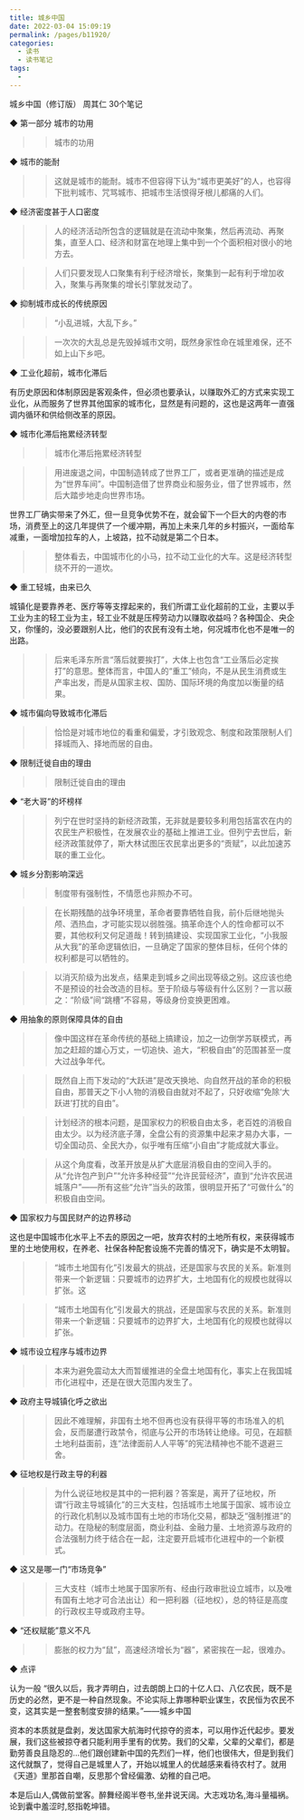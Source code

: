 ```yaml
---
title: 城乡中国
date: 2022-03-04 15:09:19
permalink: /pages/b11920/
categories:
  - 读书
  - 读书笔记
tags:
  - 
---
```

城乡中国（修订版）
周其仁
30个笔记


◆ 第一部分 城市的功用

>> 城市的功用


◆ 城市的能耐

>> 这就是城市的能耐。城市不但容得下认为“城市更美好”的人，也容得下批判城市、咒骂城市、把城市生活恨得牙根儿都痛的人们。


◆ 经济密度甚于人口密度

>> 人的经济活动所包含的逻辑就是在流动中聚集，然后再流动、再聚集，直至人口、经济和财富在地理上集中到一个个面积相对很小的地方去。

>> 人们只要发现人口聚集有利于经济增长，聚集到一起有利于增加收入，聚集与再聚集的增长引擎就发动了。


◆ 抑制城市成长的传统原因

>> “小乱进城，大乱下乡。”

>> 一次次的大乱总是先毁掉城市文明，既然身家性命在城里难保，还不如上山下乡吧。


◆ 工业化超前，城市化滞后

有历史原因和体制原因是客观条件，但必须也要承认，以赚取外汇的方式来实现工业化，从而服务了世界其他国家的城市化，显然是有问题的，这也是这两年一直强调内循环和供给侧改革的原因。


◆ 城市化滞后拖累经济转型

>> 城市化滞后拖累经济转型

>> 用进废退之间，中国制造转成了世界工厂，或者更准确的描述是成为“世界车间”。中国制造借了世界商业和服务业，借了世界城市，然后大踏步地走向世界市场。

世界工厂确实带来了外汇，但一旦竞争优势不在，就会留下一个巨大的内卷的市场，消费至上的这几年提供了一个缓冲期，再加上未来几年的乡村振兴，一面给车减重，一面增加拉车的人，上坡路，拉不动就是第二个日本。
>> 整体看去，中国城市化的小马，拉不动工业化的大车。这是经济转型绕不开的一道坎。


◆ 重工轻城，由来已久

城镇化是要靠养老、医疗等等支撑起来的，我们所谓工业化超前的工业，主要以手工业为主的轻工业为主，轻工业不就是压榨劳动力以赚取收益吗？各种国企、央企又，你懂的，没必要跟别人比，他们的农民有没有土地，何况城市化也不是唯一的出路。

>> 后来毛泽东所言“落后就要挨打”，大体上也包含“工业落后必定挨打”的意思。整体而言，中国人的“重工”倾向，不是从民生消费或生产率出发，而是从国家主权、国防、国际环境的角度加以衡量的结果。


◆ 城市偏向导致城市化滞后

>> 恰恰是对城市地位的看重和偏爱，才引致观念、制度和政策限制人们择城而入、择地而居的自由。


◆ 限制迁徙自由的理由

>> 限制迁徙自由的理由


◆ “老大哥”的坏榜样

>> 列宁在世时坚持的新经济政策，无非就是要较多利用包括富农在内的农民生产积极性，在发展农业的基础上推进工业。但列宁去世后，新经济政策就停了，斯大林试图压农民拿出更多的“贡赋”，以此加速苏联的重工业化。


◆ 城乡分割影响深远

>> 制度带有强制性，不情愿也非照办不可。

>> 在长期残酷的战争环境里，革命者要靠牺牲自我，前仆后继地抛头颅、洒热血，才可能实现以弱胜强。搞革命连个人的性命都可以不要，其他权利又何足道哉！转到搞建设、实现国家工业化，“小我服从大我”的革命逻辑依旧，一旦确定了国家的整体目标，任何个体的权利都是可以牺牲的。

>> 以消灭阶级为出发点，结果走到城乡之间出现等级之别。这应该也绝不是预设的社会改造的目标。至于阶级与等级有什么区别？一言以蔽之：“阶级”间“跳槽”不容易，等级身份变换更困难。


◆ 用抽象的原则保障具体的自由

>> 像中国这样在革命传统的基础上搞建设，加之一边倒学苏联模式，再加之赶超的雄心万丈，一切追快、追大，“积极自由”的范围甚至一度大过战争年代。

>> 既然自上而下发动的“大跃进”是改天换地、向自然开战的革命的积极自由，那普天之下小人物的消极自由就对不起了，只好收缩“免除‘大跃进’打扰的自由”。

>> 计划经济的根本问题，是国家权力的积极自由太多，老百姓的消极自由太少。以为经济底子薄，全盘公有的资源集中起来才易办大事，一切全国动员、全民大办，似乎唯有压缩“小自由”才能成就大事业。

>> 从这个角度看，改革开放是从扩大底层消极自由的空间入手的。从“允许包产到户”“允许多种经营”“允许民营经济”，直到“允许农民进城落户”——所有这些“允许”当头的政策，很明显开拓了“可做什么”的积极自由空间。


◆ 国家权力与国民财产的边界移动

这也是中国城市化水平上不去的原因之一吧，放弃农村的土地所有权，来获得城市里的土地使用权，在养老、社保各种配套设施不完善的情况下，确实是不太明智。
>> “城市土地国有化”引发最大的挑战，还是国家与农民的关系。新准则带来一个新逻辑：只要城市的边界扩大，土地国有化的规模也就得以扩张。这

>> “城市土地国有化”引发最大的挑战，还是国家与农民的关系。新准则带来一个新逻辑：只要城市的边界扩大，土地国有化的规模也就得以扩张。


◆ 城市设立程序与城市边界

>> 本来为避免震动太大而暂缓推进的全盘土地国有化，事实上在我国城市化进程中，还是在很大范围内发生了。


◆ 政府主导城镇化呼之欲出

>> 因此不难理解，非国有土地不但再也没有获得平等的市场准入的机会，反而屡遭行政禁令，彻底与公开的市场转让绝缘。可见，在超额土地利益面前，连“法律面前人人平等”的宪法精神也不能不退避三舍。


◆ 征地权是行政主导的利器

>> 为什么说征地权是其中的一把利器？答案是，离开了征地权，所谓“行政主导城镇化”的三大支柱，包括城市土地属于国家、城市设立的行政化机制以及城市国有土地的市场化交易，都缺乏“强制推进”的动力。在隐秘的制度层面，商业利益、金融力量、土地资源与政府的合法强制力终于结合在一起，注定要开启城市化进程中的一个新模式。


◆ 这又是哪一门“市场竞争”

>> 三大支柱（城市土地属于国家所有、经由行政审批设立城市，以及唯有国有土地才可合法出让）和一把利器（征地权），总的特征是高度的行政权主导或政府主导。


◆ “还权赋能”意义不凡

>> 膨胀的权力为“鼠”，高速经济增长为“器”，紧密挨在一起，很难办。


◆ 点评

认为一般
“很久以后，我才弄明白，过去朗朗上口的十亿人口、八亿农民，既不是历史的必然，更不是一种自然现象。不论实际上靠哪种职业谋生，农民恒为农民不变，这其实是一整套制度安排的结果。”——城乡中国

资本的本质就是盘剥，发达国家大航海时代掠夺的资本，可以用作近代起步。要发展，我们这些被掠夺者只能利用手里有的优势。我们的父辈，父辈的父辈们，都是勤劳善良且隐忍的…他们跟创建新中国的先烈们一样，他们也很伟大，但是到我们这代就飘了，觉得自己是城里人了，开始以城里人的优越感来看待农村了。就用《天道》里那首自嘲，反思那个曾经偏激、幼稚的自己吧。

本是后山人,偶做前堂客。醉舞经阁半卷书,坐井说天阔。大志戏功名,海斗量福祸。论到囊中羞涩时,怒指乾坤错。 

